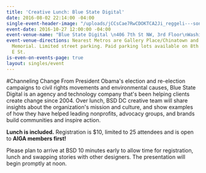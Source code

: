 ```yaml
---
title: 'Creative Lunch: Blue State Digital'
date: 2016-08-02 22:14:00 -04:00
single-event-header-image: "/uploads/jCCsCae7RwCDOKTCA2Ji_reggeli---sonka%CC%81s-szendvics.jpg"
event-date: 2016-10-27 12:00:00 -04:00
event-venue-name: "Blue State Digital \n406 7th St NW, 3rd Floor\nWashington, DC 20004"
event-venue-directions: Nearest Metros are Gallery Place/Chinatown and Archives/Navy
  Memorial. Limited street parking. Paid parking lots available on 8th St NW and on
  E St.
is-even-on-events-page: true
layout: singles/event
---
```


#Channeling Change 
From President Obama's election and re-election campaigns to civil rights movements and environmental causes, Blue State Digital is an agency and technology company that's been helping clients create change since 2004. 
Over lunch, BSD DC creative team will share insights about the organization's mission and culture, and show examples of how they have helped leading nonprofits, advocacy groups, and brands build communities and inspire action. 

**Lunch is included.** Registration is $10, limited to 25 attendees and is open to **AIGA members first!**

Please plan to arrive at BSD 10 minutes early to allow time for registration, lunch and swapping stories with other designers. The presentation will begin promptly at noon.